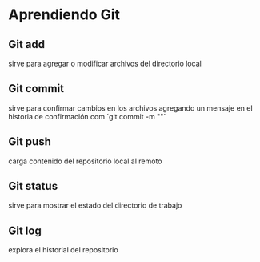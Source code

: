 # Aprendiendo Git

## Git add 
sirve para agregar o modificar archivos del directorio local

## Git commit
sirve para confirmar cambios en los archivos agregando un mensaje en el historia de confirmación com ´git commit -m ""´

## Git push
carga contenido del repositorio local al remoto

## Git status
sirve para mostrar el estado del directorio de trabajo

## Git log
explora el historial del repositorio

